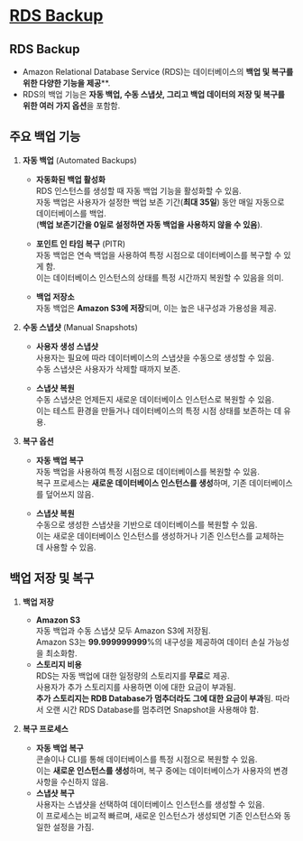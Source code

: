 # [RDS Backup](https://docs.aws.amazon.com/ko_kr/AmazonRDS/latest/UserGuide/USER_WorkingWithAutomatedBackups.html)

## RDS Backup

* Amazon Relational Database Service (RDS)는 데이터베이스의 **백업 및 복구를 위한 다양한 기능을 제공****.  
* RDS의 백업 기능은 **자동 백업, 수동 스냅샷, 그리고 백업 데이터의 저장 및 복구를 위한 여러 가지 옵션**을 포함함.

## 주요 백업 기능

1. **자동 백업** (Automated Backups)

    * **자동화된 백업 활성화**  
    RDS 인스턴스를 생성할 때 자동 백업 기능을 활성화할 수 있음.  
    자동 백업은 사용자가 설정한 백업 보존 기간(**최대 35일**) 동안 매일 자동으로 데이터베이스를 백업.  
    (**백업 보존기간을 0일로 설정하면 자동 백업을 사용하지 않을 수 있음**).

    * **포인트 인 타임 복구** (PITR)  
    자동 백업은 연속 백업을 사용하여 특정 시점으로 데이터베이스를 복구할 수 있게 함.  
    이는 데이터베이스 인스턴스의 상태를 특정 시간까지 복원할 수 있음을 의미.

    * **백업 저장소**  
    자동 백업은 **Amazon S3에 저장**되며, 이는 높은 내구성과 가용성을 제공.

2. **수동 스냅샷** (Manual Snapshots)

    * **사용자 생성 스냅샷**  
    사용자는 필요에 따라 데이터베이스의 스냅샷을 수동으로 생성할 수 있음.  
    수동 스냅샷은 사용자가 삭제할 때까지 보존.

    * **스냅샷 복원**  
    수동 스냅샷은 언제든지 새로운 데이터베이스 인스턴스로 복원할 수 있음.  
    이는 테스트 환경을 만들거나 데이터베이스의 특정 시점 상태를 보존하는 데 유용.

3. **복구 옵션**

    * **자동 백업 복구**  
    자동 백업을 사용하여 특정 시점으로 데이터베이스를 복원할 수 있음.  
    복구 프로세스는 **새로운 데이터베이스 인스턴스를 생성**하며, 기존 데이터베이스를 덮어쓰지 않음.

    * **스냅샷 복원**  
    수동으로 생성한 스냅샷을 기반으로 데이터베이스를 복원할 수 있음.  
    이는 새로운 데이터베이스 인스턴스를 생성하거나 기존 인스턴스를 교체하는 데 사용할 수 있음.

## 백업 저장 및 복구

1. **백업 저장**

    * **Amazon S3**  
    자동 백업과 수동 스냅샷 모두 Amazon S3에 저장됨.  
    Amazon S3는 **99.999999999**%의 내구성을 제공하여 데이터 손실 가능성을 최소화함.
    * **스토리지 비용**  
    RDS는 자동 백업에 대한 일정량의 스토리지를 **무료**로 제공.  
    사용자가 추가 스토리지를 사용하면 이에 대한 요금이 부과됨.  
    **추가 스토리지는 RDB Database가 멈추더라도 그에 대한 요금이 부과**됨. 따라서 오랜 시간 RDS Database를 멈추려면 Snapshot을 사용해야 함.

2. **복구 프로세스**

    * **자동 백업 복구**  
    콘솔이나 CLI를 통해 데이터베이스를 특정 시점으로 복원할 수 있음.  
    이는 **새로운 인스턴스를 생성**하며, 복구 중에는 데이터베이스가 사용자의 변경 사항을 수신하지 않음.
    * **스냅샷 복구**  
    사용자는 스냅샷을 선택하여 데이터베이스 인스턴스를 생성할 수 있음.  
    이 프로세스는 비교적 빠르며, 새로운 인스턴스가 생성되면 기존 인스턴스와 동일한 설정을 가짐.